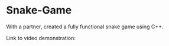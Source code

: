 # Snake-Game
With a partner, created a fully functional snake game using C++. 

Link to video demonstration: 
